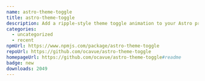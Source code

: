 ```yaml
---
name: astro-theme-toggle
title: astro-theme-toggle
description: Add a ripple-style theme toggle animation to your Astro project with ease
categories:
  - uncategorized
  - recent
npmUrl: https://www.npmjs.com/package/astro-theme-toggle
repoUrl: https://github.com/ocavue/astro-theme-toggle
homepageUrl: https://github.com/ocavue/astro-theme-toggle#readme
badge: new
downloads: 2049
---
```

